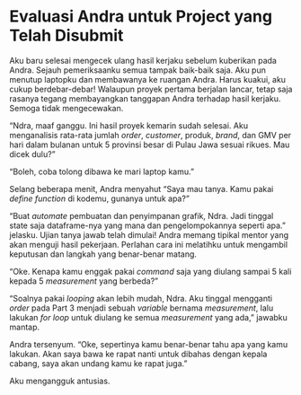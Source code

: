 # Evaluasi Andra untuk Project yang Telah Disubmit

Aku baru selesai mengecek ulang hasil kerjaku sebelum kuberikan pada Andra. Sejauh pemeriksaanku semua tampak baik-baik saja. Aku pun menutup laptopku dan membawanya ke ruangan Andra. Harus kuakui, aku cukup berdebar-debar! Walaupun proyek pertama berjalan lancar, tetap saja rasanya tegang membayangkan tanggapan Andra terhadap hasil kerjaku. Semoga tidak mengecewakan. 

“Ndra, maaf ganggu. Ini hasil proyek kemarin sudah selesai. Aku menganalisis rata-rata jumlah _order_, _customer_, produk, _brand_, dan GMV per hari dalam bulanan untuk 5 provinsi besar di Pulau Jawa sesuai rikues. Mau dicek dulu?”

“Boleh, coba tolong dibawa ke mari laptop kamu.” 

Selang beberapa menit, Andra menyahut “Saya mau tanya. Kamu pakai _define function_ di kodemu, gunanya untuk apa?”

“Buat _automate_ pembuatan dan penyimpanan grafik, Ndra. Jadi tinggal state saja dataframe-nya yang mana dan pengelompokannya seperti apa.” jelasku. Ujian tanya jawab telah dimulai! Andra memang tipikal mentor yang akan menguji hasil pekerjaan. Perlahan cara ini melatihku untuk mengambil keputusan dan langkah yang benar-benar matang.

“Oke. Kenapa kamu enggak pakai _command_ saja yang diulang sampai 5 kali kepada 5 _measurement_ yang berbeda?” 

“Soalnya pakai _looping_ akan lebih mudah, Ndra. Aku tinggal mengganti _order_ pada Part 3 menjadi sebuah _variable_ bernama _measurement_, lalu lakukan _for loop_ untuk diulang ke semua _measurement_ yang ada,” jawabku mantap.

Andra tersenyum. “Oke, sepertinya kamu benar-benar tahu apa yang kamu lakukan. Akan saya bawa ke rapat nanti untuk dibahas dengan kepala cabang, saya akan undang kamu ke rapat juga.”

Aku mengangguk antusias. 
